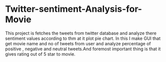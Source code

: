 # Twitter-sentiment-Analysis-for-Movie
This project is fetches the tweets from twitter database and analyze there sentiment values according to thm at it plot pie chart. In this I make GUI that get movie name and no of tweets from user and analyze percentage of positive , negative and neutral tweets.And foremost important thing is that it gives rating out of 5 star to movie.
